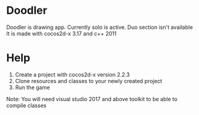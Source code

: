 # Doodler
Doodler is drawing app. Currently solo is active. Duo section isn't available
It is made with cocos2d-x 3.17 and c++ 2011

# Help
1. Create a project with cocos2d-x version 2.2.3
2. Clone resources and classes to your newly created project
3. Run the game

Note: You will need visual studio 2017 and above toolkit to be able to compile classes

